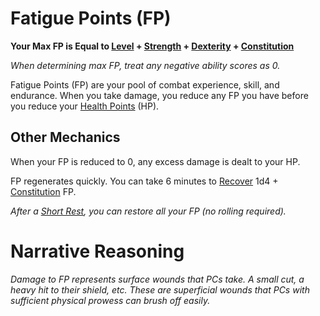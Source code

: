 # Fatigue Points (FP)

**Your Max FP is Equal to [Level](Level.md) + [Strength](../The%20Ability%20Scores/Strength.md) + [Dexterity](../The%20Ability%20Scores/Dexterity.md) + [Constitution](../The%20Ability%20Scores/Constitution.md)**

*When determining max FP, treat any negative ability scores as 0.*

Fatigue Points (FP) are your pool of combat experience, skill, and endurance. When you take damage, you reduce any FP you have before you reduce your [Health Points](Health%20Points.md) (HP).

## Other Mechanics

When your FP is reduced to 0, any excess damage is dealt to your HP.

FP regenerates quickly. You can take 6 minutes to [Recover](../../Game%20Procedures/Exploration/Delving.md#Recover) 1d4 + [Constitution](../The%20Ability%20Scores/Constitution.md) FP.

*After a [Short Rest](../../Game%20Procedures/Core%20Procedures/Resting.md#Short%20Rest), you can restore all your FP (no rolling required).*

# Narrative Reasoning

*Damage to FP represents surface wounds that PCs take. A small cut, a heavy hit to their shield, etc. These are superficial wounds that PCs with sufficient physical prowess can brush off easily.*
